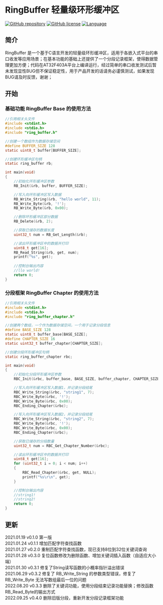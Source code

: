 # RingBuffer 轻量级环形缓冲区
[![GitHub repository](https://img.shields.io/badge/github-RingBuffer-blue)](https://github.com/netube99/RingBuffer) [![GitHub license](https://img.shields.io/github/license/netube99/RingBuffer?color=green)](https://github.com/netube99/RingBuffer/blob/main/LICENSE) [![Language](https://img.shields.io/badge/make%20with-C-red)]()

## 简介
RingBuffer 是一个基于C语言开发的轻量级环形缓冲区，适用于各嵌入式平台的串口收发等应用场景；在基本功能的基础上还提供了一个分段记录框架，使得数据管理更加方便；代码在AT32F403A平台上编译运行，经过简单的串口收发测试后暂未发现显性BUG但不保证稳定性，用于产品开发的话请务必谨慎测试，如果发现BUG请及时反馈，谢谢；

## 开始
### 基础功能 RingBuffer Base 的使用方法

```c
//引用相关头文件
#include <stdint.h>
#include <stdio.h>
#include "ring_buffer.h"

//创建一个数组作为数据存储空间
#define BUFFER_SIZE 128
static uint8_t buffer[BUFFER_SIZE];

//创建环形缓冲区句柄
static ring_buffer rb;

int main(void)
{
    //初始化环形缓冲区参数
    RB_Init(&rb, buffer, BUFFER_SIZE);

    //写入向环形缓冲区写入数据
    RB_Write_String(&rb, "hello world", 11);
    RB_Write_Byte(&rb, '!');
    RB_Write_Byte(&rb, 0x00);

    //删除环形缓冲区部分数据
    RB_Delete(&rb, 2);

    //获取已储存的数据长度
    uint32_t num = RB_Get_Length(&rb);

    //读出环形缓冲区中的数据并打印
    uint8_t get[16];
    RB_Read_String(&rb, get, num);
    printf("%s", get);
    
    //控制台输出内容
    //llo world!
    return 0;
}
```
### 分段框架 RingBuffer Chapter 的使用方法

```c
//引用相关头文件
#include <stdint.h>
#include <stdio.h>
#include "ring_buffer_chapter.h"

//创建两个数组，一个作为数据存储空间，一个用于记录分段信息
#define BASE_SIZE 128
static uint8_t buffer_base[BASE_SIZE];
#define CHAPTER_SIZE 16
static uint32_t buffer_chapter[CHAPTER_SIZE];

//创建分段环形缓冲区句柄
static ring_buffer_chapter rbc;

int main(void)
{
    //初始化分段环形缓冲区参数
    RBC_Init(&rbc, buffer_base, BASE_SIZE, buffer_chapter, CHAPTER_SIZE);

    //写入向环形缓冲区写入数据1，并记录分段结尾
    RBC_Write_String(&rbc, "string1", 7);
    RBC_Write_Byte(&rbc, '!');
    RBC_Write_Byte(&rbc, 0x00);
    RBC_Ending_Chapter(&rbc);

    //写入向环形缓冲区写入数据2，并记录分段结尾
    RBC_Write_String(&rbc, "string2", 7);
    RBC_Write_Byte(&rbc, '!');
    RBC_Write_Byte(&rbc, 0x00);
    RBC_Ending_Chapter(&rbc);

    //获取已储存的分段数量
    uint32_t num = RBC_Get_Chapter_Number(&rbc);

    //读出环形缓冲区中的数据并打印
    uint8_t get[16];
    for (uint32_t i = 0; i < num; i++)
    {
        RBC_Read_Chapter(&rbc, get, NULL);
        printf("%s\r\n", get);
    }

    //控制台输出内容
    //string1!
    //string2!
    return 0;
}
```

## 更新

2021.01.19 v0.1.0 第一版<br>
2021.01.24 v0.1.1 增加匹配字符查找函数<br>
2021.01.27 v0.2.0 重制匹配字符查找函数，现已支持8位到32位关键词查询<br>
2021.01.28 v0.3.0 复位函数修改为删除函数、增加关键词插入函数（自适应大小端）<br>
2021.01.30 v0.3.1 修复了String读写函数的小概率指针溢出错误<br>
2021.06.29 v0.3.2 修复了 RB_Write_String 的参数类型错误，修复了RB_Write_Byte 无法写数组最后一位的问题<br>
2022.08.20 v0.3.3 删除了关键词功能，使用分段结束记录功能替换；修改函数RB_Read_Byte的输出方式<br>
2022.09.25 v0.4.0 删除旧版分段，重新开发分段记录框架功能<br>